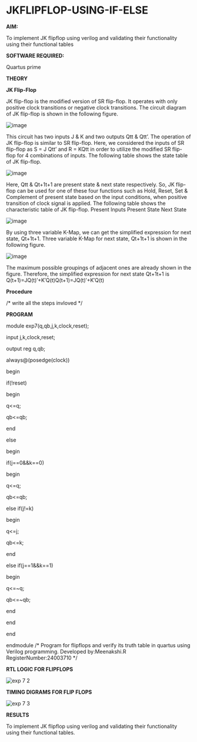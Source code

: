 # JKFLIPFLOP-USING-IF-ELSE

**AIM:** 

To implement  JK flipflop using verilog and validating their functionality using their functional tables

**SOFTWARE REQUIRED:**

Quartus prime

**THEORY**

**JK Flip-Flop**

JK flip-flop is the modified version of SR flip-flop. It operates with only positive clock transitions or negative clock transitions. The circuit diagram of JK flip-flop is shown in the following figure.

![image](https://github.com/naavaneetha/JKFLIPFLOP-USING-IF-ELSE/assets/154305477/a649c30b-232b-4558-b188-fd6c09845180)


This circuit has two inputs J & K and two outputs Qtt & Qtt’. The operation of JK flip-flop is similar to SR flip-flop. Here, we considered the inputs of SR flip-flop as S = J Qtt’ and R = KQtt in order to utilize the modified SR flip-flop for 4 combinations of inputs. The following table shows the state table of JK flip-flop.

![image](https://github.com/naavaneetha/JKFLIPFLOP-USING-IF-ELSE/assets/154305477/c4360742-e8a8-4937-b089-c46c0433f9a3)

 
Here, Qtt & Qt+1t+1 are present state & next state respectively. So, JK flip-flop can be used for one of these four functions such as Hold, Reset, Set & Complement of present state based on the input conditions, when positive transition of clock signal is applied. The following table shows the characteristic table of JK flip-flop. Present Inputs Present State Next State
 
![image](https://github.com/naavaneetha/JKFLIPFLOP-USING-IF-ELSE/assets/154305477/6c275261-a6d5-4c37-a3a7-1e88ca11c4cd)

By using three variable K-Map, we can get the simplified expression for next state, Qt+1t+1. Three variable K-Map for next state, Qt+1t+1 is shown in the following figure.
 
![image](https://github.com/naavaneetha/JKFLIPFLOP-USING-IF-ELSE/assets/154305477/5174f41b-0ce0-4329-a372-6d1943ea6673)

The maximum possible groupings of adjacent ones are already shown in the figure. Therefore, the simplified expression for next state Qt+1t+1 is Q(t+1)=JQ(t)′+K′Q(t)Q(t+1)=JQ(t)′+K′Q(t)

**Procedure**

/* write all the steps invloved */

**PROGRAM**

module exp7(q,qb,j,k,clock,reset);

input j,k,clock,reset;

output reg q,qb;

always@(posedge(clock))

begin

if(!reset)

  begin

  q<=q;

  qb<=qb;

  end

else

  begin

   if(j==0&&k==0)

   begin

   q<=q;

   qb<=qb;

   else if(j!=k)

   begin

   q<=j;

   qb<=k;

   end

   else if(j==1&&k==1)

   begin

   q<=~q;

   qb<=~qb;

   end

  end

 end

 endmodule
/* Program for flipflops and verify its truth table in quartus using Verilog programming. 
Developed by:Meenakshi.R RegisterNumber:24003710
*/

**RTL LOGIC FOR FLIPFLOPS**

![exp 7 2](https://github.com/user-attachments/assets/3aba667a-78cc-4b1f-abd3-3d8a4b135d88)


**TIMING DIGRAMS FOR FLIP FLOPS**

![exp 7 3](https://github.com/user-attachments/assets/4a1e7bfd-d7f6-4dc4-b913-644849c8074e)


**RESULTS**

To implement JK flipflop using verilog and validating their functionality using their functional tables.
